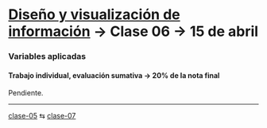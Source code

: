 # [Diseño y visualización de información](https://github.com/profesorfaco/aud5v027-2025) → Clase 06 → 15 de abril

### Variables aplicadas

#### Trabajo individual, evaluación sumativa → 20% de la nota final

Pendiente.

_ _ _ _ 

[clase-05](https://github.com/profesorfaco/aud5v027-2025/blob/main/clase-05/README.md) ⇆ [clase-07](https://github.com/profesorfaco/aud5v027-2025/blob/main/clase-07/README.md)
